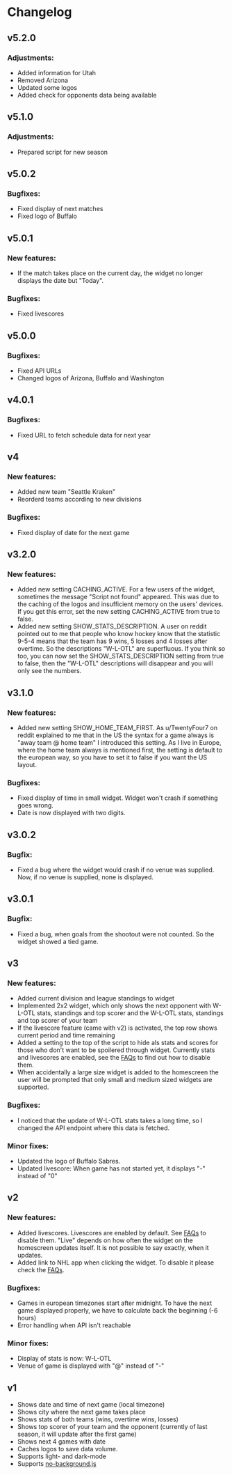 # Changelog
## v5.2.0
### Adjustments:
- Added information for Utah
- Removed Arizona
- Updated some logos
- Added check for opponents data being available

## v5.1.0
### Adjustments:
- Prepared script for new season

## v5.0.2
### Bugfixes:
- Fixed display of next matches
- Fixed logo of Buffalo

## v5.0.1
### New features:
- If the match takes place on the current day, the widget no longer displays the date but "Today".

### Bugfixes:
- Fixed livescores

## v5.0.0
### Bugfixes:
- Fixed API URLs 
- Changed logos of Arizona, Buffalo and Washington

## v4.0.1
### Bugfixes:
- Fixed URL to fetch schedule data for next year

## v4
### New features:
- Added new team "Seattle Kraken"
- Reorderd teams according to new divisions

### Bugfixes:
- Fixed display of date for the next game

## v3.2.0
### New features:
- Added new setting CACHING_ACTIVE. For a few users of the widget, sometimes the message "Script not found" appeared. This was due to the caching of the logos and insufficient memory on the users' devices. If you get this error, set the new setting CACHING_ACTIVE from true to false.
- Added new setting SHOW_STATS_DESCRIPTION. A user on reddit pointed out to me that people who know hockey know that the statistic 9-5-4 means that the team has 9 wins, 5 losses and 4 losses after overtime. So the descriptions "W-L-OTL" are superfluous. If you think so too, you can now set the SHOW_STATS_DESCRIPTION setting from true to false, then the "W-L-OTL" descriptions will disappear and you will only see the numbers.

## v3.1.0
### New features:
- Added new setting SHOW_HOME_TEAM_FIRST. As u/TwentyFour7 on reddit explained to me that in the US the syntax for a game always is "away team @ home team" I introduced this setting. As I live in Europe, where the home team always is mentioned first, the setting is default to the european way, so you have to set it to false if you want the US layout.

### Bugfixes:
- Fixed display of time in small widget. Widget won't crash if something goes wrong.
- Date is now displayed with two digits.

## v3.0.2
### Bugfix:
- Fixed a bug where the widget would crash if no venue was supplied. Now, if no venue is supplied, none is displayed.

## v3.0.1
### Bugfix:
- Fixed a bug, when goals from the shootout were not counted. So the widget showed a tied game.

## v3
### New features:
- Added current division and league standings to widget
- Implemented 2x2 widget, which only shows the next opponent with W-L-OTL stats, standings and top scorer and the W-L-OTL stats, standings and top scorer of your team
- If the livescore feature (came with v2) is activated, the top row shows current period and time remaining
- Added a setting to the top of the script to hide als stats and scores for those who don't want to be spoilered through widget. Currently stats and livescores are enabled, see the [FAQs](https://github.com/thisisevanfox/nhl-my-team-ios-widget/blob/main/FAQ.md#i-dont-want-to-be-spoilered-how-to-disable-livescores-and-w-l-otl-stats-standings-and-top-scorer) to find out how to disable them.
- When accidentally a large size widget is added to the homescreen the user will be prompted that only small and medium sized widgets are supported.
### Bugfixes:
- I noticed that the update of W-L-OTL stats takes a long time, so I changed the API endpoint where this data is fetched.
### Minor fixes:
- Updated the logo of Buffalo Sabres.
- Updated livescore: When game has not started yet, it displays "-" instead of "0"

## v2
### New features:
- Added livescores. Livescores are enabled by default. See [FAQs](https://github.com/thisisevanfox/nhl-my-team-ios-widget/blob/main/FAQ.md#i-dont-want-to-be-spoilered-how-to-disable-livescores-and-w-l-otl-stats-standings-and-top-scorer) to disable them. "Live" depends on how often the widget on the homescreen updates itself. It is not possible to say exactly, when it updates.
- Added link to NHL app when clicking the widget. To disable it please check the [FAQs](https://github.com/thisisevanfox/nhl-my-team-ios-widget/blob/main/FAQ.md#how-to-disable-link-to-nhl-app).
### Bugfixes:
- Games in european timezones start after midnight. To have the next game displayed properly, we have to calculate back the beginning (-6 hours)
- Error handling when API isn't reachable
### Minor fixes:
- Display of stats is now: W-L-OTL
- Venue of game is displayed with "@" instead of "-"

## v1    
-   Shows date and time of next game (local timezone)
-   Shows city where the next game takes place
-   Shows stats of both teams (wins, overtime wins, losses)
-   Shows top scorer of your team and the opponent (currently of last season, it will update after the first game)
-   Shows next 4 games with date
-   Caches logos to save data volume.
-   Supports light- and dark-mode
-   Supports [no-background.js](https://github.com/supermamon/scriptable-no-background)
